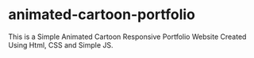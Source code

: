 # animated-cartoon-portfolio
This is a Simple Animated Cartoon Responsive Portfolio Website Created Using Html, CSS and Simple JS.
